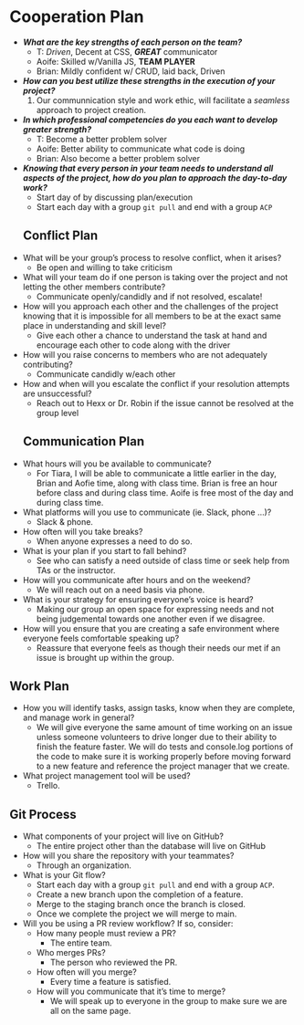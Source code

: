 # Cooperation Plan
- ***What are the key strengths of each person on the team?***
  - T: *Driven*, Decent at CSS, ***GREAT*** communicator
  - Aoife: Skilled w/Vanilla JS, **TEAM PLAYER**
  - Brian: Mildly confident w/ CRUD, laid back, Driven
- ***How can you best utilize these strengths in the execution of your project?***
  1. Our communnication style and work ethic, will facilitate a *seamless* approach to project creation.
- ***In which professional competencies do you each want to develop greater strength?***
  - T: Become a better problem solver
  - Aoife: Better ability to communicate what code is doing
  - Brian: Also become a better problem solver
- ***Knowing that every person in your team needs to understand all aspects of the project, how do you plan to approach the day-to-day work?***
  - Start day of by discussing plan/execution
  - Start each day with a group ```git pull``` and end with a group ```ACP```
  ## Conflict Plan
- What will be your group’s process to resolve conflict, when it arises?
  - Be open and willing to take criticism
- What will your team do if one person is taking over the project and not letting the other members contribute?
  - Communicate openly/candidly and if not resolved, escalate!
- How will you approach each other and the challenges of the project knowing that it is impossible for all members to be at the exact same place in understanding and skill level?
  - Give each other a chance to understand the task at hand and encourage each other to code along with the driver
- How will you raise concerns to members who are not adequately contributing?
  - Communicate candidly w/each other
- How and when will you escalate the conflict if your resolution attempts are unsuccessful?
  - Reach out to Hexx or Dr. Robin if the issue cannot be resolved at the group level
  ## Communication Plan
- What hours will you be available to communicate?
    - For Tiara, I will be able to communicate a little earlier in the day, Brian and Aofie time, along with class time. Brian is free an hour before class and during class time. Aoife is free most of the day and during class time.
- What platforms will you use to communicate (ie. Slack, phone …)?
    - Slack & phone.
- How often will you take breaks?
    - When anyone expresses a need to do so.
- What is your plan if you start to fall behind?
    - See who can satisfy a need outside of class time or seek help from TAs or the instructor.
- How will you communicate after hours and on the weekend?
    - We will reach out on a need basis via phone.
- What is your strategy for ensuring everyone’s voice is heard?
    - Making our group an open space for expressing needs and not being judgemental towards one another even if we disagree.
- How will you ensure that you are creating a safe environment where everyone feels comfortable speaking up?
    - Reassure that everyone feels as though their needs our met if an issue is brought up within the group.
## Work Plan
- How you will identify tasks, assign tasks, know when they are complete, and manage work in general?
    - We will give everyone the same amount of time working on an issue unless someone volunteers to drive longer due to their ability to finish the feature faster. We will do tests and console.log portions of the code to make sure it is working properly before moving forward to a new feature and reference the project manager that we create.
- What project management tool will be used?
    - Trello.
## Git Process
- What components of your project will live on GitHub?
    - The entire project other than the database will live on GitHub
- How will you share the repository with your teammates?
    - Through an organization.
- What is your Git flow?
    - Start each day with a group ```git pull``` and end with a group ```ACP```.
    - Create a new branch upon the completion of a feature.
    - Merge to the staging branch once the branch is closed.
    - Once we complete the project we will merge to main.
- Will you be using a PR review workflow? If so, consider:
    - How many people must review a PR?
        - The entire team.
    - Who merges PRs?
        - The person who reviewed the PR.
    - How often will you merge?
        - Every time a feature is satisfied.
    - How will you communicate that it’s time to merge?
        - We will speak up to everyone in the group to make sure we are all on the same page.
